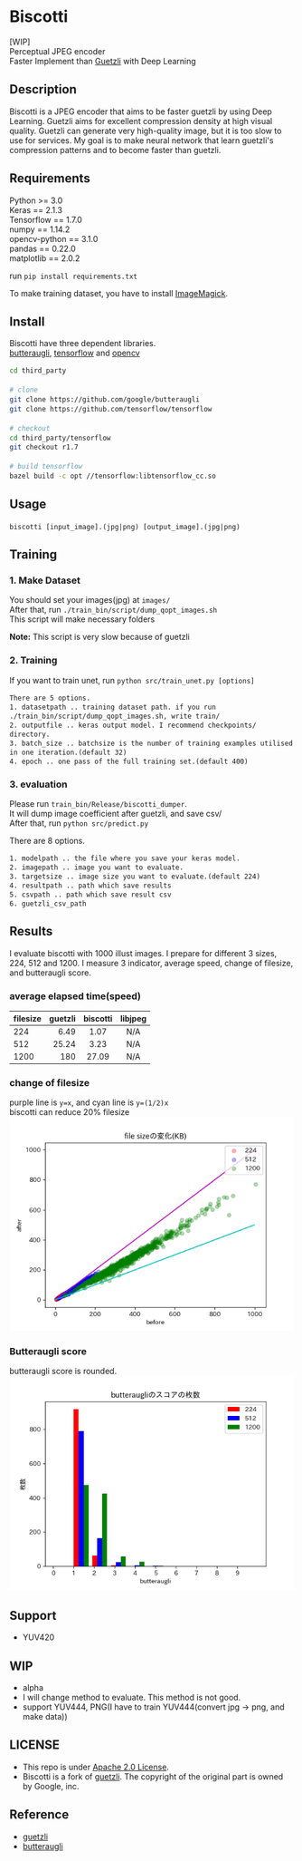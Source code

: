# Biscotti
[WIP]  
Perceptual JPEG encoder  
Faster Implement than [Guetzli](https://github.com/google/guetzli) with Deep Learning

## Description
Biscotti is a JPEG encoder that aims to be faster guetzli by using Deep Learning. Guetzli aims for excellent compression density at high visual quality. Guetzli can generate very high-quality image, but it is too slow to use for services. My goal is to make neural network that learn guetzli's compression patterns and to become faster than guetzli.

## Requirements
Python >= 3.0  
Keras == 2.1.3  
Tensorflow == 1.7.0  
numpy == 1.14.2  
opencv-python == 3.1.0  
pandas == 0.22.0  
matplotlib == 2.0.2  

run `pip install requirements.txt`

To make training dataset, you have to install [ImageMagick](https://www.imagemagick.org/script/index.php).

## Install
Biscotti have three dependent libraries.  
[butteraugli](https://github.com/google/butteraugli), [tensorflow](https://github.com/tensorflow/tensorflow) and [opencv](https://opencv.org/)
```sh
cd third_party

# clone
git clone https://github.com/google/butteraugli
git clone https://github.com/tensorflow/tensorflow

# checkout
cd third_party/tensorflow
git checkout r1.7

# build tensorflow
bazel build -c opt //tensorflow:libtensorflow_cc.so
```

## Usage
`biscotti [input_image].(jpg|png) [output_image].(jpg|png)`

## Training
### 1. Make Dataset
You should set your images(jpg) at `images/`  
After that, run `./train_bin/script/dump_qopt_images.sh`  
This script will make necessary folders  

**Note:** This script is very slow because of guetzli

### 2. Training
If you want to train unet, run `python src/train_unet.py [options]`
```
There are 5 options.
1. datasetpath .. training dataset path. if you run ./train_bin/script/dump_qopt_images.sh, write train/
2. outputfile .. keras output model. I recommend checkpoints/ directory.
3. batch_size .. batchsize is the number of training examples utilised in one iteration.(default 32)
4. epoch .. one pass of the full training set.(default 400)
```

### 3. evaluation
Please run `train_bin/Release/biscotti_dumper`.  
It will dump image coefficient after guetzli, and save csv/  
After that, run `python src/predict.py`

There are 8 options.
```
1. modelpath .. the file where you save your keras model.
2. imagepath .. image you want to evaluate.
3. targetsize .. image size you want to evaluate.(default 224) 
4. resultpath .. path which save results
5. csvpath .. path which save result csv
6. guetzli_csv_path
```

## Results
I evaluate biscotti with 1000 illust images. I prepare for different 3 sizes, 224, 512 and 1200.
I measure 3 indicator, average speed, change of filesize, and butteraugli score.

### average elapsed time(speed)
| filesize | guetzli | biscotti | libjpeg |
|:-----------|------------:|:------------:|:------------:|
| 224 | 6.49 | 1.07 | N/A |
| 512 | 25.24 | 3.23 | N/A |
| 1200 | 180 | 27.09 | N/A |


### change of filesize
purple line is `y=x`, and cyan line is `y=(1/2)x`  
biscotti can reduce 20% filesize  
![filesize.png](results/change_file_size.png)

### Butteraugli score
butteraugli score is rounded.  
![butteraugli.png](results/biscotti_histogram.png)

## Support
- YUV420

## WIP
- alpha
- I will change method to evaluate. This method is not good.
- support YUV444, PNG(I have to train YUV444(convert jpg -> png, and make data))

## LICENSE
- This repo is under [Apache 2.0 License](https://www.apache.org/licenses/LICENSE-2.0).
- Biscotti is a fork of [guetzli](https://github.com/google/guetzli). The copyright of the original part is owned by Google, inc.

## Reference
- [guetzli](https://github.com/google/guetzli)
- [butteraugli](https://github.com/google/butteraugli)
